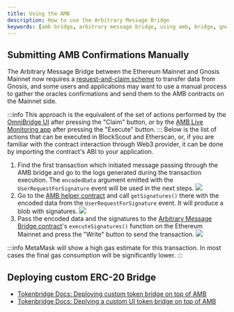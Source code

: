 ```yaml
---
title: Using the AMB
description: How to use the Arbitrary Message Bridge
keywords: [amb bridge, arbitrary message bridge, using amb, bridge, gnosis bridge]
---
```


## Submitting AMB Confirmations Manually
The Arbitrary Message Bridge between the Ethereum Mainnet and Gnosis Mainnet now requires a [request-and-claim scheme](https://forum.poa.network/t/request-and-claim-to-transfer-assets-from-xdai-chain/4495) to transfer data from Gnosis, and some users and applications may want to use a manual process to gather the oracles confirmations and send them to the AMB contracts on the Mainnet side.

:::info
This approach is the equivalent of the set of actions performed by the [OmniBridge UI](https://omni.gnosischain.com/bridge) after pressing the "Claim" button, or by the [AMB Live Monitoring app](https://alm-bridge-monitor.gnosischain.com/) after pressing the "Execute" button.
:::
Below is the list of actions that can be executed in BlockScout and Etherscan, or, if you are familiar with the contract interaction through Web3 provider, it can be done by importing the contract's ABI to your application.
1. Find the first transaction which initiated message passing through the AMB bridge and go to the logs generated during the transaction execution. The `encodedData` argument emitted with the `UserRequestForSignature` event will be used in the next steps. 
![](/img/bridges/amb_manualconfirmation_userRequestForSignature_encodedData.png)
2. Go to the [AMB helper contract](https://gnosisscan.io/address/0x7d94ece17e81355326e3359115D4B02411825EdD#readContract) and call `getSignatures()` there with the encoded data from the `UserRequestForSignature` event. It will produce a blob with signatures.
![](/img/bridges/amb_helper_getsignatures.png)
3. Pass the encoded data and the signatures to the [Arbitrary Message Bridge contract](https://etherscan.io/address/0x4C36d2919e407f0Cc2Ee3c993ccF8ac26d9CE64e#writeProxyContract)'s `executeSignatures()` function on the Ethereum Mainnet and press the "Write" button to send the transaction.
![](/img/bridges/amb_eth_executeSignatures.png)

:::info
MetaMask will show a high gas estimate for this transaction. In most cases the final gas consumption will be significantly lower.
:::


## Deploying custom ERC-20 Bridge

- [Tokenbridge Docs: Deploying custom token bridge on top of AMB](https://docs.tokenbridge.net/eth-xdai-amb-bridge/multi-token-extension/correspondence-of-bridgeable-tokens)
- [Tokenbridge Docs: Deplying a custom UI token bridge on top of AMB](https://docs.tokenbridge.net/eth-xdai-amb-bridge/erc20-to-erc20-extension-linked-with-a-particular-token/ui-to-transfer-tokens-through-amb)
